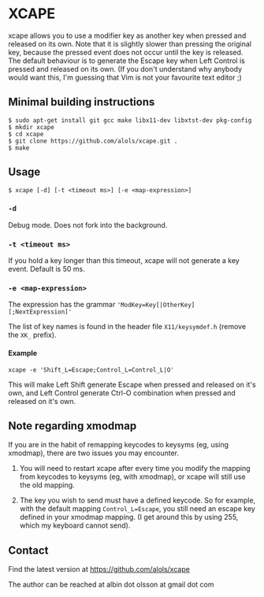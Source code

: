 XCAPE
=====

xcape allows you to use a modifier key as another key when pressed and
released on its own. Note that it is slightly slower than pressing the
original key, because the pressed event does not occur until the key is
released. The default behaviour is to generate the Escape key when Left
Control is pressed and released on its own. (If you don't understand why
anybody would want this, I'm guessing that Vim is not your favourite text
editor ;)

Minimal building instructions
-----------------------------

    $ sudo apt-get install git gcc make libx11-dev libxtst-dev pkg-config
    $ mkdir xcape
    $ cd xcape
    $ git clone https://github.com/alols/xcape.git .
    $ make

Usage
-----
    $ xcape [-d] [-t <timeout ms>] [-e <map-expression>]

### `-d`

Debug mode. Does not fork into the background.

### `-t <timeout ms>`

If you hold a key longer than this timeout, xcape will not generate a key
event. Default is 50 ms.

### `-e <map-expression>`

The expression has the grammar `'ModKey=Key[|OtherKey][;NextExpression]'`

The list of key names is found in the header file `X11/keysymdef.h`
(remove the `XK_` prefix).

#### Example

    xcape -e 'Shift_L=Escape;Control_L=Control_L|O'

This will make Left Shift generate Escape when pressed and released on
it's own, and Left Control generate Ctrl-O combination when pressed and
released on it's own.

Note regarding xmodmap
----------------------

If you are in the habit of remapping keycodes to keysyms (eg, using xmodmap),
there are two issues you may encounter.

1) You will need to restart xcape after every time you modify the mapping from
   keycodes to keysyms (eg, with xmodmap), or xcape will still use the old
   mapping.
   
2) The key you wish to send must have a defined keycode. So for example, with
   the default mapping `Control_L=Escape`, you still need an escape key defined
   in your xmodmap mapping. (I get around this by using 255, which my keyboard
   cannot send).

Contact
-------

Find the latest version at
https://github.com/alols/xcape

The author can be reached at
albin dot olsson at gmail dot com
